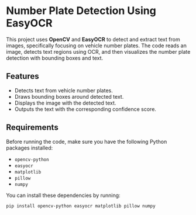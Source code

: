 # Number Plate Detection Using EasyOCR

This project uses **OpenCV** and **EasyOCR** to detect and extract text from images, specifically focusing on vehicle number plates. The code reads an image, detects text regions using OCR, and then visualizes the number plate detection with bounding boxes and text.

## Features
- Detects text from vehicle number plates.
- Draws bounding boxes around detected text.
- Displays the image with the detected text.
- Outputs the text with the corresponding confidence score.

## Requirements

Before running the code, make sure you have the following Python packages installed:

- `opencv-python`
- `easyocr`
- `matplotlib`
- `pillow`
- `numpy`

You can install these dependencies by running:

```bash
pip install opencv-python easyocr matplotlib pillow numpy
